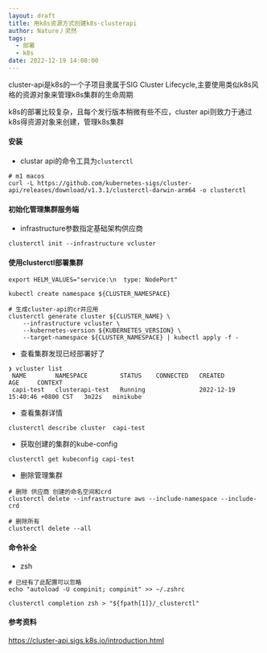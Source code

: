 ```yaml
---
layout: draft
title: 用k8s资源方式创建k8s-clusterapi
author: Nature丿灵然
tags:
  - 部署
  - k8s
date: 2022-12-19 14:08:00
---
```

cluster-api是k8s的一个子项目隶属于SIG Cluster Lifecycle,主要使用类似k8s风格的资源对象来管理k8s集群的生命周期

<!--more-->

k8s的部署比较复杂，且每个发行版本稍微有些不应，cluster api则致力于通过k8s得资源对象来创建，管理k8s集群

#### 安装

- clustar api的命令工具为`clusterctl`

```shell
# m1 macos
curl -L https://github.com/kubernetes-sigs/cluster-api/releases/download/v1.3.1/clusterctl-darwin-arm64 -o clusterctl
```

#### 初始化管理集群服务端

- infrastructure参数指定基础架构供应商

```shell
clusterctl init --infrastructure vcluster
```

#### 使用clusterctl部署集群

```shell
export HELM_VALUES="service:\n  type: NodePort"

kubectl create namespace ${CLUSTER_NAMESPACE}

# 生成cluster-api的cr并应用
clusterctl generate cluster ${CLUSTER_NAME} \
    --infrastructure vcluster \
    --kubernetes-version ${KUBERNETES_VERSION} \
    --target-namespace ${CLUSTER_NAMESPACE} | kubectl apply -f -
```

- 查看集群发现已经部署好了

```shell
❯ vcluster list        
 NAME        NAMESPACE         STATUS    CONNECTED   CREATED                         AGE     CONTEXT   
 capi-test   clusterapi-test   Running               2022-12-19 15:40:46 +0800 CST   3m22s   minikube  
```

- 查看集群详情

```shell
clusterctl describe cluster  capi-test
```

- 获取创建的集群的kube-config

```shell
clusterctl get kubeconfig capi-test
```

- 删除管理集群

```shell
# 删除 供应商 创建的命名空间和crd
clusterctl delete --infrastructure aws --include-namespace --include-crd

# 删除所有
clusterctl delete --all
```

#### 命令补全

- zsh

```shell
# 已经有了此配置可以忽略
echo "autoload -U compinit; compinit" >> ~/.zshrc

clusterctl completion zsh > "${fpath[1]}/_clusterctl"
```

#### 参考资料

<https://cluster-api.sigs.k8s.io/introduction.html>
